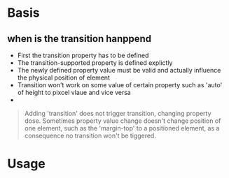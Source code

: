 # Basis

## when is the transition hanppend
- First the transition property has to be defined
- The transition-supported property is defined explictly
- The newly defined property value must be valid and actually influence the physical position of element
- Transition won't work on some value of certain property such as 'auto' of height to pixcel vlaue and vice versa
- 

> Adding 'transition' does not trigger transition, changing property dose.
> Sometimes property value change doesn't change position of one element, such as the 'margin-top' to a positioned element, as a consequence
no transition won't be tiggered.

# Usage

